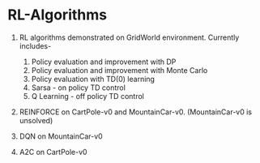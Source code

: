 # RL-Algorithms
1. RL algorithms demonstrated on GridWorld environment. Currently includes-
    1. Policy evaluation and improvement with DP
    2. Policy evaluation and improvement with Monte Carlo
    3. Policy evaluation with TD(0) learning
    4. Sarsa - on policy TD control
    5. Q Learning - off policy TD control

2. REINFORCE on CartPole-v0 and MountainCar-v0. (MountainCar-v0 is unsolved)
3. DQN on MountainCar-v0
4. A2C on CartPole-v0
